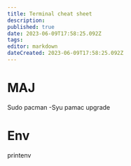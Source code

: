 ```yaml
---
title: Terminal cheat sheet
description: 
published: true
date: 2023-06-09T17:58:25.092Z
tags: 
editor: markdown
dateCreated: 2023-06-09T17:58:25.092Z
---
```


# MAJ
Sudo pacman -Syu
pamac upgrade

# Env
printenv